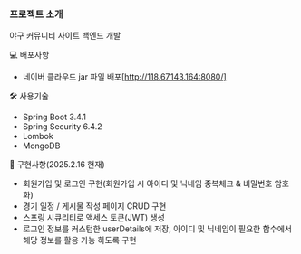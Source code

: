 
### 프로젝트 소개

야구 커뮤니티 사이트 백엔드 개발

💻 배포사항

- 네이버 클라우드 jar 파일 배포[http://118.67.143.164:8080/]

🛠️ 사용기술
- Spring Boot 3.4.1
- Spring Security 6.4.2
- Lombok
- MongoDB

🔨 구현사항(2025.2.16 현재)

- 회원가입 및 로그인 구현(회원가입 시 아이디 및 닉네임 중복체크 & 비밀번호 암호화)
- 경기 일정 / 게시물 작성 페이지 CRUD 구현
- 스프링 시큐리티로 액세스 토큰(JWT) 생성
- 로그인 정보를 커스텀한 userDetails에 저장, 아이디 및 닉네임이 필요한 함수에서 해당 정보를 활용 가능 하도록 구현


